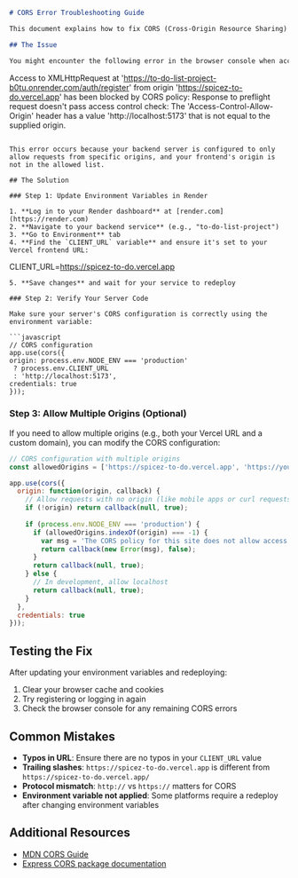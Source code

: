 ```markdown
# CORS Error Troubleshooting Guide

This document explains how to fix CORS (Cross-Origin Resource Sharing) errors in the E-ink Todo List application.

## The Issue

You might encounter the following error in the browser console when accessing your deployed frontend:

```
Access to XMLHttpRequest at 'https://to-do-list-project-b0tu.onrender.com/auth/register' from origin 'https://spicez-to-do.vercel.app' has been blocked by CORS policy: Response to preflight request doesn't pass access control check: The 'Access-Control-Allow-Origin' header has a value 'http://localhost:5173' that is not equal to the supplied origin.
```

This error occurs because your backend server is configured to only allow requests from specific origins, and your frontend's origin is not in the allowed list.

## The Solution

### Step 1: Update Environment Variables in Render

1. **Log in to your Render dashboard** at [render.com](https://render.com)
2. **Navigate to your backend service** (e.g., "to-do-list-project")
3. **Go to Environment** tab
4. **Find the `CLIENT_URL` variable** and ensure it's set to your Vercel frontend URL:
   ```
   CLIENT_URL=https://spicez-to-do.vercel.app
   ```
5. **Save changes** and wait for your service to redeploy

### Step 2: Verify Your Server Code

Make sure your server's CORS configuration is correctly using the environment variable:

```javascript
// CORS configuration
app.use(cors({
  origin: process.env.NODE_ENV === 'production' 
    ? process.env.CLIENT_URL 
    : 'http://localhost:5173',
  credentials: true
}));
```

### Step 3: Allow Multiple Origins (Optional)

If you need to allow multiple origins (e.g., both your Vercel URL and a custom domain), you can modify the CORS configuration:

```javascript
// CORS configuration with multiple origins
const allowedOrigins = ['https://spicez-to-do.vercel.app', 'https://your-custom-domain.com'];

app.use(cors({
  origin: function(origin, callback) {
    // Allow requests with no origin (like mobile apps or curl requests)
    if (!origin) return callback(null, true);
    
    if (process.env.NODE_ENV === 'production') {
      if (allowedOrigins.indexOf(origin) === -1) {
        var msg = 'The CORS policy for this site does not allow access from the specified Origin.';
        return callback(new Error(msg), false);
      }
      return callback(null, true);
    } else {
      // In development, allow localhost
      return callback(null, true);
    }
  },
  credentials: true
}));
```

## Testing the Fix

After updating your environment variables and redeploying:

1. Clear your browser cache and cookies
2. Try registering or logging in again
3. Check the browser console for any remaining CORS errors

## Common Mistakes

- **Typos in URL**: Ensure there are no typos in your `CLIENT_URL` value
- **Trailing slashes**: `https://spicez-to-do.vercel.app` is different from `https://spicez-to-do.vercel.app/`
- **Protocol mismatch**: `http://` vs `https://` matters for CORS
- **Environment variable not applied**: Some platforms require a redeploy after changing environment variables

## Additional Resources

- [MDN CORS Guide](https://developer.mozilla.org/en-US/docs/Web/HTTP/CORS)
- [Express CORS package documentation](https://github.com/expressjs/cors)
```
